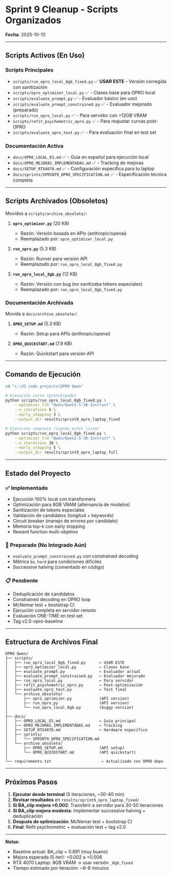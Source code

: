 # Sprint 9 Cleanup - Scripts Organizados

**Fecha**: 2025-10-13

---

## Scripts Activos (En Uso)

### Scripts Principales
- `scripts/run_opro_local_8gb_fixed.py` ✅ **USAR ESTE** - Versión corregida con sanitización
- `scripts/opro_optimizer_local.py` ✅ - Clases base para OPRO local
- `scripts/evaluate_prompt.py` ✅ - Evaluador básico (en uso)
- `scripts/evaluate_prompt_constrained.py` ✅ - Evaluador mejorado (preparado)
- `scripts/run_opro_local.py` ✅ - Para servidor con >12GB VRAM
- `scripts/refit_psychometric_opro.py` ✅ - Para reajustar curvas post-OPRO
- `scripts/evaluate_opro_test.py` ✅ - Para evaluación final en test set

### Documentación Activa
- `docs/OPRO_LOCAL_ES.md` ✅ - Guía en español para ejecución local
- `docs/OPRO_MEJORAS_IMPLEMENTADAS.md` ✅ - Tracking de mejoras
- `docs/SETUP_RTX4070.md` ✅ - Configuración específica para tu laptop
- `docs/sprints/SPRINT9_OPRO_SPECIFICATION.md` ✅ - Especificación técnica completa

---

## Scripts Archivados (Obsoletos)

Movidos a `scripts/archive_obsolete/`:

1. **`opro_optimizer.py`** (20 KB)
   - Razón: Versión basada en APIs (anthropic/openai)
   - Reemplazado por: `opro_optimizer_local.py`

2. **`run_opro.py`** (5.3 KB)
   - Razón: Runner para versión API
   - Reemplazado por: `run_opro_local_8gb_fixed.py`

3. **`run_opro_local_8gb.py`** (12 KB)
   - Razón: Versión con bug (no sanitizaba tokens especiales)
   - Reemplazado por: `run_opro_local_8gb_fixed.py`

### Documentación Archivada

Movida a `docs/archive_obsolete/`:

1. **`OPRO_SETUP.md`** (5.3 KB)
   - Razón: Setup para APIs (anthropic/openai)

2. **`OPRO_QUICKSTART.md`** (7.9 KB)
   - Razón: Quickstart para versión API

---

## Comando de Ejecución

```bash
cd "c:\VS code projects\OPRO Qwen"

# Ejecución corta (prototipado)
python scripts/run_opro_local_8gb_fixed.py \
    --optimizer_llm "Qwen/Qwen2.5-3B-Instruct" \
    --n_iterations 5 \
    --early_stopping 3 \
    --output_dir results/sprint9_opro_laptop_fixed

# Ejecución completa (cuando estés listo)
python scripts/run_opro_local_8gb_fixed.py \
    --optimizer_llm "Qwen/Qwen2.5-3B-Instruct" \
    --n_iterations 30 \
    --early_stopping 5 \
    --output_dir results/sprint9_opro_laptop_full
```

---

## Estado del Proyecto

### ✅ Implementado
- Ejecución 100% local con transformers
- Optimización para 8GB VRAM (alternancia de modelos)
- Sanitización de tokens especiales
- Validación de candidatos (longitud + keywords)
- Circuit breaker (manejo de errores por candidato)
- Memoria top-k con early stopping
- Reward function multi-objetivo

### 🔄 Preparado (No Integrado Aún)
- `evaluate_prompt_constrained.py` con constrained decoding
- Métrica `ba_hard` para condiciones difíciles
- Successive halving (comentado en código)

### 📋 Pendiente
- Deduplicación de candidatos
- Constrained decoding en OPRO loop
- McNemar test + bootstrap CI
- Ejecución completa en servidor remoto
- Evaluación ONE-TIME en test set
- Tag v2.0-opro-baseline

---

## Estructura de Archivos Final

```
OPRO Qwen/
├── scripts/
│   ├── run_opro_local_8gb_fixed.py      ← USAR ESTE
│   ├── opro_optimizer_local.py          ← Clases base
│   ├── evaluate_prompt.py               ← Evaluador actual
│   ├── evaluate_prompt_constrained.py   ← Evaluador mejorado
│   ├── run_opro_local.py                ← Para servidor
│   ├── refit_psychometric_opro.py       ← Post-optimización
│   ├── evaluate_opro_test.py            ← Test final
│   └── archive_obsolete/
│       ├── opro_optimizer.py            (API version)
│       ├── run_opro.py                  (API version)
│       └── run_opro_local_8gb.py        (buggy version)
│
├── docs/
│   ├── OPRO_LOCAL_ES.md                 ← Guía principal
│   ├── OPRO_MEJORAS_IMPLEMENTADAS.md    ← Tracking
│   ├── SETUP_RTX4070.md                 ← Hardware específico
│   ├── sprints/
│   │   └── SPRINT9_OPRO_SPECIFICATION.md
│   └── archive_obsolete/
│       ├── OPRO_SETUP.md                (API setup)
│       └── OPRO_QUICKSTART.md           (API quickstart)
│
└── requirements.txt                      ← Actualizado con OPRO deps
```

---

## Próximos Pasos

1. **Ejecutar desde terminal** (5 iteraciones, ~30-40 min)
2. **Revisar resultados** en `results/sprint9_opro_laptop_fixed/`
3. **Si BA_clip mejora >0.002**: Transferir a servidor para 30-50 iteraciones
4. **Si BA_clip mejora modesta**: Implementar successive halving + deduplicación
5. **Después de optimización**: McNemar test + bootstrap CI
6. **Final**: Refit psychometric + evaluación test + tag v2.0

---

**Notas**:
- Baseline actual: BA_clip = 0.891 (muy bueno)
- Mejora esperada (5 iter): +0.002 a +0.006
- RTX 4070 Laptop: 8GB VRAM → usar versión `_8gb_fixed`
- Tiempo estimado por iteración: ~6-8 minutos
